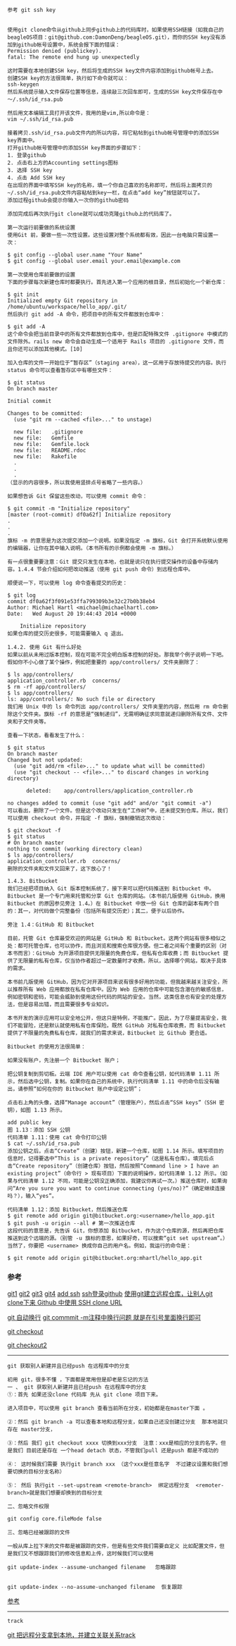```
参考 git ssh key
```
```

使用git clone命令从github上同步github上的代码库时，如果使用SSH链接（如我自己的beagleOS项目：git@github.com:DamonDeng/beagleOS.git），而你的SSH key没有添加到github帐号设置中，系统会报下面的错误：
Permission denied (publickey).
fatal: The remote end hung up unexpectedly

这时需要在本地创建SSH key，然后将生成的SSH key文件内容添加到github帐号上去。
创建SSH key的方法很简单，执行如下命令就可以：
ssh-keygen
然后系统提示输入文件保存位置等信息，连续敲三次回车即可，生成的SSH key文件保存在中～/.ssh/id_rsa.pub

然后用文本编辑工具打开该文件，我用的是vim,所以命令是：
vim ~/.ssh/id_rsa.pub

接着拷贝.ssh/id_rsa.pub文件内的所以内容，将它粘帖到github帐号管理中的添加SSH key界面中。
打开github帐号管理中的添加SSH key界面的步骤如下：
1. 登录github
2. 点击右上方的Accounting settings图标
3. 选择 SSH key
4. 点击 Add SSH key
在出现的界面中填写SSH key的名称，填一个你自己喜欢的名称即可，然后将上面拷贝的~/.ssh/id_rsa.pub文件内容粘帖到key一栏，在点击“add key”按钮就可以了。
添加过程github会提示你输入一次你的github密码

添加完成后再次执行git clone就可以成功克隆github上的代码库了。
```
```
第一次运行前要做的系统设置
使用Git 前，要做一些一次性设置。这些设置对整个系统都有效，因此一台电脑只需设置一次：

$ git config --global user.name "Your Name"
$ git config --global user.email your.email@example.com
```
```
第一次使用仓库前要做的设置
下面的步骤每次新建仓库时都要执行。首先进入第一个应用的根目录，然后初始化一个新仓库：

$ git init
Initialized empty Git repository in /home/ubuntu/workspace/hello_app/.git/
然后执行 git add -A 命令，把项目中的所有文件都放到仓库中：

$ git add -A
这个命令会把当前目录中的所有文件都放到仓库中，但是匹配特殊文件 .gitignore 中模式的文件除外。rails new 命令会自动生成一个适用于 Rails 项目的 .gitignore 文件，而且你还可以添加其他模式。[10]

加入仓库的文件一开始位于“暂存区”（staging area），这一区用于存放待提交的内容。执行 status 命令可以查看暂存区中有哪些文件：

$ git status
On branch master

Initial commit

Changes to be committed:
  (use "git rm --cached <file>..." to unstage)

  new file:   .gitignore
  new file:   Gemfile
  new file:   Gemfile.lock
  new file:   README.rdoc
  new file:   Rakefile
  .
  .
  .
（显示的内容很多，所以我使用竖排点号省略了一些内容。）

如果想告诉 Git 保留这些改动，可以使用 commit 命令：

$ git commit -m "Initialize repository"
[master (root-commit) df0a62f] Initialize repository
.
.
.
旗标 -m 的意思是为这次提交添加一个说明。如果没指定 -m 旗标，Git 会打开系统默认使用的编辑器，让你在其中输入说明。（本书所有的示例都会使用 -m 旗标。）

有一点很重要要注意：Git 提交只发生在本地，也就是说只在执行提交操作的设备中存储内容。1.4.4 节会介绍如何把改动推送（使用 git push 命令）到远程仓库中。

顺便说一下，可以使用 log 命令查看提交的历史：

$ git log
commit df0a62f3f091e53ffa799309b3e32c27b0b38eb4
Author: Michael Hartl <michael@michaelhartl.com>
Date:   Wed August 20 19:44:43 2014 +0000

    Initialize repository
如果仓库的提交历史很多，可能需要输入 q 退出。

1.4.2. 使用 Git 有什么好处
如果以前从未用过版本控制，现在可能不完全明白版本控制的好处。那我举个例子说明一下吧。假如你不小心做了某个操作，例如把重要的 app/controllers/ 文件夹删除了：

$ ls app/controllers/
application_controller.rb  concerns/
$ rm -rf app/controllers/
$ ls app/controllers/
ls: app/controllers/: No such file or directory
我们用 Unix 中的 ls 命令列出 app/controllers/ 文件夹里的内容，然后用 rm 命令删除这个文件夹。旗标 -rf 的意思是“强制递归”，无需明确征求同意就递归删除所有文件、文件夹和子文件夹等。

查看一下状态，看看发生了什么：

$ git status
On branch master
Changed but not updated:
  (use "git add/rm <file>..." to update what will be committed)
  (use "git checkout -- <file>..." to discard changes in working directory)

      deleted:    app/controllers/application_controller.rb

no changes added to commit (use "git add" and/or "git commit -a")
可以看出，删除了一个文件。但是这个改动只发生在“工作树”中，还未提交到仓库。所以，我们可以使用 checkout 命令，并指定 -f 旗标，强制撤销这次改动：

$ git checkout -f
$ git status
# On branch master
nothing to commit (working directory clean)
$ ls app/controllers/
application_controller.rb  concerns/
删除的文件夹和文件又回来了，这下放心了！

1.4.3. Bitbucket
我们已经把项目纳入 Git 版本控制系统了，接下来可以把代码推送到 Bitbucket 中。Bitbucket 是一个专门用来托管和分享 Git 仓库的网站。（本书前几版使用 GitHub，换用 Bitbucket 的原因参见旁注 1.4。）在 Bitbucket 中放一份 Git 仓库的副本有两个目的：其一，对代码做个完整备份（包括所有提交历史）；其二，便于以后协作。

旁注 1.4：GitHub 和 Bitbucket

目前，托管 Git 仓库最受欢迎的网站是 GitHub 和 Bitbucket。这两个网站有很多相似之处：都可托管仓库，也可以协作，而且浏览和搜索仓库很方便。但二者之间有个重要的区别（对本书而言）：GitHub 为开源项目提供无限量的免费仓库，但私有仓库收费；而 Bitbucket 提供了无限量的私有仓库，仅当协作者超过一定数量时才收费。所以，选择哪个网站，取决于具体的需求。

本书前几版使用 GitHub，因为它对开源项目来说有很多好用的功能，但我越来越关注安全，所以推荐所有 Web 应用都放在私有仓库中。因为 Web 应用的仓库中可能包含潜在的敏感信息，例如密钥和密码，可能会威胁到使用这份代码的网站的安全。当然，这类信息也有安全的处理方法，但是容易出错，而且需要很多专业知识。

本书开发的演示应用可以安全地公开，但这只是特例，不能推广。因此，为了尽量提高安全，我们不能冒险，还是默认就使用私有仓库保险。既然 GitHub 对私有仓库收费，而 Bitbucket 提供了不限量的免费私有仓库，就我们的需求来说，Bitbucket 比 Github 更合适。

Bitbucket 的使用方法很简单：

如果没有账户，先注册一个 Bitbucket 账户；

把公钥复制到剪切板。云端 IDE 用户可以使用 cat 命令查看公钥，如代码清单 1.11 所示，然后选中公钥，复制。如果你在自己的系统中，执行代码清单 1.11 中的命令后没有输出，请参照“如何在你的 Bitbucket 账户中设定公钥”；

点击右上角的头像，选择“Manage account”（管理账户），然后点击“SSH keys”（SSH 密钥），如图 1.13 所示。

add public key
图 1.13：添加 SSH 公钥
代码清单 1.11：使用 cat 命令打印公钥
$ cat ~/.ssh/id_rsa.pub
添加公钥之后，点击“Create”（创建）按钮，新建一个仓库，如图 1.14 所示。填写项目的信息时，记得要选中“This is a private repository”（这是私有仓库）。填完后点击“Create repository”（创建仓库）按钮，然后按照“Command line > I have an existing project”（命令行 > 现有项目）下面的说明操作，如代码清单 1.12 所示。（如果与代码清单 1.12 不同，可能是公钥没正确添加，我建议你再试一次。）推送仓库时，如果询问“Are you sure you want to continue connecting (yes/no)?”（确定继续连接吗？），输入“yes”。

代码清单 1.12：添加 Bitbucket，然后推送仓库
$ git remote add origin git@bitbucket.org:<username>/hello_app.git
$ git push -u origin --all # 第一次推送仓库
这段代码的意思是，先告诉 Git，你想添加 Bitbucket，作为这个仓库的源，然后再把仓库推送到这个远端的源。（别管 -u 旗标的意思，如果好奇，可以搜索“git set upstream”。）当然了，你要把 <username> 换成你自己的用户名。例如，我运行的命令是：

$ git remote add origin git@bitbucket.org:mhartl/hello_app.git
```
### 参考

[git1](http://railstutorial-china.org/book/chapter1.html#version-control-with-git)
[git2](http://railstutorial-china.org/book/chapter1.html#version-control-with-git)
[git3](http://rogerdudler.github.io/git-guide/index.zh.html)
[git4](http://gitref.org/zh/basic/#commit)
[add ssh](http://blog.csdn.net/keyboardota/article/details/7603630)
[ssh登录github](http://www.tuicool.com/articles/IrIzamU)
[使用git建立远程仓库，让别人git clone下来 ](http://blog.sina.com.cn/s/blog_6405313801011vsj.html)
[Github 中使用 SSH clone URL](http://www.kaixuan.me/archives/333)

[git 自动换行](http://blog.csdn.net/igorzhang/article/details/17420949)
[git commmit -m注释中换行问题 就是在引号里面换行即可](http://blog.csdn.net/longxiaowu/article/details/42146061)

[git checkout](http://www.tuicool.com/articles/A3Mn6f)

[git checkout2](http://www.cnblogs.com/craftor/archive/2012/11/04/2754147.html)

------------------------------------------
```
git 获取别人新建并且已经push 在远程库中的分支
```

```
初用 git，很多不懂 ，下面都是常用但是却老是忘记的方法
一 、 git 获取别人新建并且已经push 在远程库中的分支
①：首先 如果还没clone 代码库 先从 git clone 项目下来。

进入项目中，可以使用 git branch 查看当前所在分支，初始都是在master下面 。

②：然后 git branch -a 可以查看本地和远程分支，如果自己还没创建过分支  那本地就只存在 master分支，

③：然后 我们 git checkout xxxx 切换到xxx分支  注意：xxx是相应的分支的名字。但是我们 目前还是存在 一个head detach 状态，不管我们pull 还是push 都是不成功的

④： 这时候我们需要 执行git branch xxx （这个xxx是任意名字  不过建议设置和我们想要切换的目标分支名称）

⑤： 然后 执行git --set-upstream <remote-branch>  绑定远程分支  <remoter-branch>就是我们想要却换到的目标分支

二、忽略文件权限

git config core.fileMode false

三、忽略已经被跟踪的文件

一般从库上拉下来的文件都是被跟踪的文件，但是有些文件我们需要自定义 比如配置文件，但是我们又不想跟踪我们的修改信息和上传，这时候我们可以使用

git update-index --assume-unchanged filename   忽略跟踪


git update-index --no-assume-unchanged filename  恢复跟踪
```
[参考](http://www.open-open.com/lib/view/open1429105750142.html)

------------------------------------------------------
``` 
track
```

[git 把远程分支拿到本地，并建立关联关系track](http://blog.csdn.net/arkblue/article/details/9790129)
